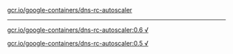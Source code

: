 [gcr.io/google-containers/dns-rc-autoscaler](https://hub.docker.com/r/anjia0532/dns-rc-autoscaler/tags/) 

----
[gcr.io/google-containers/dns-rc-autoscaler:0.6 √](https://hub.docker.com/r/anjia0532/google-containers.dns-rc-autoscaler/tags/)

[gcr.io/google-containers/dns-rc-autoscaler:0.5 √](https://hub.docker.com/r/anjia0532/google-containers.dns-rc-autoscaler/tags/)

